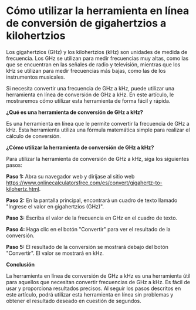 Cómo utilizar la herramienta en línea de conversión de gigahertzios a kilohertzios
==================================================================================

Los gigahertzios (GHz) y los kilohertzios (kHz) son unidades de medida de frecuencia. Los GHz se utilizan para medir frecuencias muy altas, como las que se encuentran en las señales de radio y televisión, mientras que los kHz se utilizan para medir frecuencias más bajas, como las de los instrumentos musicales.

Si necesita convertir una frecuencia de GHz a kHz, puede utilizar una herramienta en línea de conversión de GHz a kHz. En este artículo, le mostraremos cómo utilizar esta herramienta de forma fácil y rápida.

**¿Qué es una herramienta de conversión de GHz a kHz?**

Es una herramienta en línea que le permite convertir la frecuencia de GHz a kHz. Esta herramienta utiliza una fórmula matemática simple para realizar el cálculo de conversión.

**¿Cómo utilizar la herramienta de conversión de GHz a kHz?**

Para utilizar la herramienta de conversión de GHz a kHz, siga los siguientes pasos:

**Paso 1:** Abra su navegador web y diríjase al sitio web <https://www.onlinecalculatorsfree.com/es/convert/gigahertz-to-kilohertz.html>.

**Paso 2:** En la pantalla principal, encontrará un cuadro de texto llamado "Ingrese el valor en gigahertzios (GHz)".

**Paso 3:** Escriba el valor de la frecuencia en GHz en el cuadro de texto.

**Paso 4:** Haga clic en el botón "Convertir" para ver el resultado de la conversión.

**Paso 5:** El resultado de la conversión se mostrará debajo del botón "Convertir". El valor se mostrará en kHz.

**Conclusión**

La herramienta en línea de conversión de GHz a kHz es una herramienta útil para aquellos que necesitan convertir frecuencias de GHz a kHz. Es fácil de usar y proporciona resultados precisos. Al seguir los pasos descritos en este artículo, podrá utilizar esta herramienta en línea sin problemas y obtener el resultado deseado en cuestión de segundos.